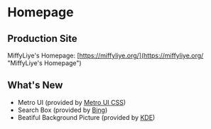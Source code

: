 # Homepage

## Production Site
MiffyLiye's Homepage: [https://miffyliye.org/](https://miffyliye.org/ "MiffyLiye's Homepage")

## What's New
* Metro UI (provided by [Metro UI CSS](http://metroui.org.ua/ "Metro UI CSS"))
* Search Box (provided by [Bing](https://www.bing.com/ "Bing"))
* Beatiful Background Picture (provided by [KDE](https://www.kde.org/ "KDE"))
